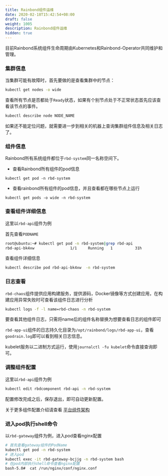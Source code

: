 ```yaml
---
title: Rainbond组件运维
date: 2020-02-18T15:42:54+08:00
draft: false
weight: 1005
description: Rainbond组件运维
hidden: true
---
```


目前Rainbond系统组件生命周期由Kubernetes和Rainbond-Operator共同维护和管理。


### 集群信息

当集群可能有故障时，首先要做的是查看集群中的节点：

```bash
kubectl get nodes -o wide
```

查看所有节点是否都处于`Ready`状态，如果有个别节点处于不正常状态首先应该查看该节点的事件。

```bash
kubectl describe node NODE_NAME
```
如果还不能定位问题，就需要进一步到相关的机器上查询集群组件信息及相关日志了。

### 组件信息

Rainbond所有系统组件都位于`rbd-system`同一名称空间下。

- 查看Rainbond所有组件的pod信息

```
kubectl get pod -n rbd-system
```

- 查看rainbond所有组件的pod信息，并且查看都在哪些节点上运行
 
```
kubectl get pods -o wide -n rbd-system
```

### 查看组件详细信息

这里以`rbd-api`组件为例

首先查看`PODNAME`

```bash
root@ubuntu:~# kubectl get pod -n rbd-system|grep rbd-api
rbd-api-bk4xw                1/1     Running   1          31h
```

查看组件详细信息

```bash
kubectl describe pod rbd-api-bk4xw  -n rbd-system
```


### 日志查看

`rbd-chaos`组件提供应用构建服务，提供源码，Docker镜像等方式创建应用，在构建应用异常失败时可查看该组件日志进行分析

```bash
kubectl logs -f -l name=rbd-chaos -n rbd-system
```

要查看其他组件日志，只需将name后的组件名称替换为想要查看日志的组件即可

`rbd-app-ui`组件的日志持久化目录为`/opt/rainbond/logs/rbd-app-ui`，查看`goodrain.log`即可以看到相关日志信息。

kubelet服务以二进制方式运行，使用`journalctl -fu kubelet`命令直接查询即可。

### 调整组件配置

这里以`rbd-api`组件为例

```bash
kubectl edit rbdcomponent rbd-api -n rbd-system
```

配置修改完成之后，保存退出，即可自动更新配置。

关于更多组件配置介绍请查看 [平台组件架构](/docs/user-operations/op-guide/component-description/)


### 进入pod执行shell命令

以`rbd-gateway`组件为例，进入pod查看nginx配置

```bash
# 首先查看gateway组件的PodName
kubectl get pod -n rbd-system
# 进入pod
kubectl exec -it rbd-gateway-bcjjg -n rbd-system bash
# 在pod内部执行shell命令查看nginx配置
bash-5.0#  cat /run/nginx/conf/nginx.conf
```

